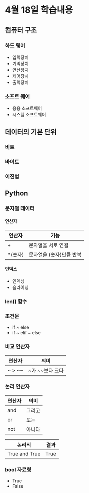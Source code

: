 # 4월 18일 학습내용
## 컴퓨터 구조
### 하드 웨어
- 입력장치
- 기억장치
- 연산장치
- 제어장치
- 출력장치
### 소프트 웨어
- 응용 소프트웨어
- 시스템 소프트웨어
## 데이터의 기본 단위
### 비트
### 바이트
### 이진법
## Python
### 문자열 데이터
#### 연산자
연산자    |   기능
--------  |--------
\+        | 문자열을 서로 연결
\*(숫자)  | 문자열을 (숫자)만큼 반복
#### 인덱스
- 인덱싱
- 슬라이싱
### len() 함수
### 조건문
- if ~ else
- if ~ elif ~ else
### 비교 연산자
연산자 | 의미
------|-------
~ > ~~ | ~가 \~~보다 크다

### 논리 연산자
연산자 |의미
---|---
and | 그리고
or | 또는
not | 아니다

논리식 | 결과
-----|--------
True and True | True

### bool 자료형
- True
- False

